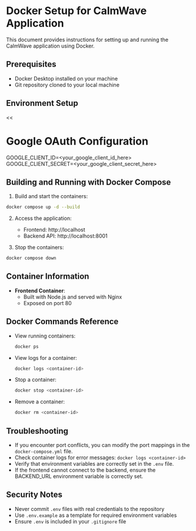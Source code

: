 # Docker Setup for CalmWave Application

This document provides instructions for setting up and running the CalmWave application using Docker.

## Prerequisites

- Docker Desktop installed on your machine
- Git repository cloned to your local machine

## Environment Setup

<<
# Google OAuth Configuration
GOOGLE_CLIENT_ID=<your_google_client_id_here>
GOOGLE_CLIENT_SECRET=<your_google_client_secret_here>


## Building and Running with Docker Compose

1. Build and start the containers:

```bash
docker compose up -d --build
```

2. Access the application:
   - Frontend: http://localhost
   - Backend API: http://localhost:8001

3. Stop the containers:

```bash
docker compose down
```

## Container Information

- **Frontend Container**: 
  - Built with Node.js and served with Nginx
  - Exposed on port 80


## Docker Commands Reference

- View running containers:
  ```bash
  docker ps
  ```

- View logs for a container:
  ```bash
  docker logs <container-id>
  ```

- Stop a container:
  ```bash
  docker stop <container-id>
  ```

- Remove a container:
  ```bash
  docker rm <container-id>
  ```

## Troubleshooting

- If you encounter port conflicts, you can modify the port mappings in the `docker-compose.yml` file.
- Check container logs for error messages: `docker logs <container-id>`
- Verify that environment variables are correctly set in the `.env` file.
- If the frontend cannot connect to the backend, ensure the BACKEND_URL environment variable is correctly set.

## Security Notes

- Never commit `.env` files with real credentials to the repository
- Use `.env.example` as a template for required environment variables
- Ensure `.env` is included in your `.gitignore` file